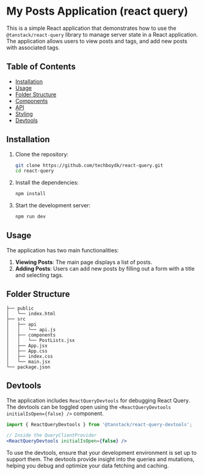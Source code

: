 # My Posts Application (react query)

This is a simple React application that demonstrates how to use the `@tanstack/react-query` library to manage server state in a React application. The application allows users to view posts and tags, and add new posts with associated tags.

## Table of Contents

- [Installation](#installation)
- [Usage](#usage)
- [Folder Structure](#folder-structure)
- [Components](#components)
- [API](#api)
- [Styling](#styling)
- [Devtools](#devtools)

## Installation

1. Clone the repository:
   ```sh
   git clone https://github.com/techboydk/react-query.git
   cd react-query
   ```

2. Install the dependencies:
   ```sh
   npm install
   ```

3. Start the development server:
   ```sh
   npm run dev
   ```

## Usage

The application has two main functionalities:
1. **Viewing Posts**: The main page displays a list of posts.
2. **Adding Posts**: Users can add new posts by filling out a form with a title and selecting tags.

## Folder Structure

```
├── public
│   └── index.html
├── src
│   ├── api
│   │   └── api.js
│   ├── components
│   │   └── PostLists.jsx
│   ├── App.jsx
│   ├── App.css
│   ├── index.css
│   └── main.jsx
└── package.json
```

## Devtools

The application includes `ReactQueryDevtools` for debugging React Query. The devtools can be toggled open using the `<ReactQueryDevtools initialIsOpen={false} />` component.

```jsx
import { ReactQueryDevtools } from '@tanstack/react-query-devtools';

// Inside the QueryClientProvider
<ReactQueryDevtools initialIsOpen={false} />
```

To use the devtools, ensure that your development environment is set up to support them. The devtools provide insight into the queries and mutations, helping you debug and optimize your data fetching and caching.